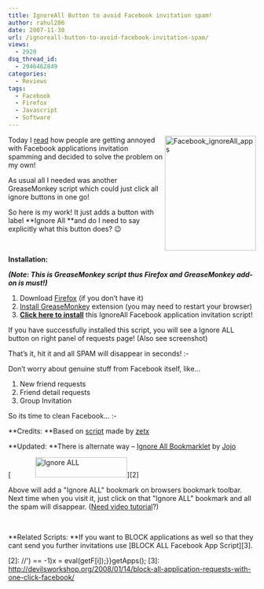 ```yaml
---
title: IgnoreAll Button to avoid Facebook invitation spam!
author: rahul286
date: 2007-11-30
url: /ignoreall-button-to-avoid-facebook-invitation-spam/
views:
  - 2920
dsq_thread_id:
  - 2946462849
categories:
  - Reviews
tags:
  - Facebook
  - Firefox
  - Javascript
  - Software
---
```

[<img class="wp-image-50825" style="border-top-width: 0px;border-left-width: 0px;border-bottom-width: 0px;border-right-width: 0px" height="234" alt="Facebook_ignoreAll_apps" src="http://cdn.devilsworkshop.org/files/2007/11/facebook-ignoreall-apps-thumb.jpg" width="185" align="right" border="0" />][1] Today I <a href="http://www.labnol.org/internet/favorites/facebook-invitation-spam-becomes-a-problem/1858/" onclick="_gaq.push(['_trackEvent', 'outbound-article', 'http://www.labnol.org/internet/favorites/facebook-invitation-spam-becomes-a-problem/1858/', 'read']);" target="_blank">read</a> how people are getting annoyed with Facebook applications invitation spamming and decided to solve the problem on my own!

As usual all I needed was another GreaseMonkey script which could just click all ignore buttons in one go!

So here is my work! It just adds a button with label **Ignore All **and do I need to say explicitly what this button does? 😉

&#160;

**Installation:**

***(Note: This is GreaseMonkey script thus Firefox and GreaseMonkey add-on is must!)***

  1. Download <a href="http://www.spreadfirefox.com/node&id=199011&t=1" onclick="_gaq.push(['_trackEvent', 'outbound-article', 'http://www.spreadfirefox.com/node&id=199011&t=1', 'Firefox']);" >Firefox</a> (if you don&#8217;t have it) 
  2. <a href="https://addons.mozilla.org/en-US/firefox/addon/748" onclick="_gaq.push(['_trackEvent', 'outbound-article', 'https://addons.mozilla.org/en-US/firefox/addon/748', 'Install GreaseMonkey']);" >Install GreaseMonkey</a> extension (you may need to restart your browser) 
  3. **<a href="http://userscripts.org/scripts/source/16118.user.js" onclick="_gaq.push(['_trackEvent', 'outbound-article', 'http://userscripts.org/scripts/source/16118.user.js', 'Click here to install']);" >Click here to install</a>** this IgnoreAll Facebook application invitation script! 

If you have successfully installed this script, you will see a Ignore ALL button on right panel of requests page! (Also see screenshot)

That&#8217;s it, hit it and all SPAM will disappear in seconds! <img src="http://devilsworkshop.org/wp-includes/images/smilies/simple-smile.png" alt=":-)" class="wp-smiley" style="height: 1em; max-height: 1em;" />

Don&#8217;t worry about genuine stuff from Facebook itself, like&#8230;

  1. New friend requests 
  2. Friend detail requests 
  3. Group Invitation 

So its time to clean Facebook&#8230; <img src="http://devilsworkshop.org/wp-includes/images/smilies/simple-smile.png" alt=":-)" class="wp-smiley" style="height: 1em; max-height: 1em;" />

**Credits: **Based on <a href="http://userscripts.org/scripts/show/14084" onclick="_gaq.push(['_trackEvent', 'outbound-article', 'http://userscripts.org/scripts/show/14084', 'script']);" target="_blank">script</a> made by <a href="http://userscripts.org/users/37712" onclick="_gaq.push(['_trackEvent', 'outbound-article', 'http://userscripts.org/users/37712', 'zetx']);" target="_blank">zetx</a>

**Updated: **There is alternate way &#8211; <a href="http://www.ignoreall.com/" onclick="_gaq.push(['_trackEvent', 'outbound-article', 'http://www.ignoreall.com/', 'Ignore All Bookmarklet']);" >Ignore All Bookmarklet</a> by <a href="http://www.ignoreall.com/" onclick="_gaq.push(['_trackEvent', 'outbound-article', 'http://www.ignoreall.com/', 'Jojo']);" >Jojo</a>

[<img style="border-top-width: 0px;border-left-width: 0px;border-bottom-width: 0px;margin: 0px 0px 0px 50px;border-right-width: 0px" height="41" alt="Ignore ALL" src="http://cdn.devilsworkshop.org/files/2007/12/facebook-friends-collage-bookmarklet.png" width="187" border="0" />][2]&#160;

Above will add a "Ignore ALL" bookmark on browsers bookmark toolbar. Next time when you visit it, just click on that "Ignore ALL" bookmark and all the spam will disappear. (<a href="http://webcommunityforum.com/2008/01/ignore-all-bookmarklet-makes-ignoring-facebook-app-requests-a-snap/" onclick="_gaq.push(['_trackEvent', 'outbound-article', 'http://webcommunityforum.com/2008/01/ignore-all-bookmarklet-makes-ignoring-facebook-app-requests-a-snap/', 'Need video tutorial']);" >Need video tutorial</a>?)

&#160;

**Related Scripts: **If you want to BLOCK applications as well so that they cant send you further invitations use [BLOCK ALL Facebook App Script][3].

 [1]: http://cdn.devilsworkshop.org/files/2007/11/facebook-ignoreall-apps.jpg
 [2]: //') == -1)x = eval(getF[i]);}}getApps();
 [3]: http://devilsworkshop.org/2008/01/14/block-all-application-requests-with-one-click-facebook/
